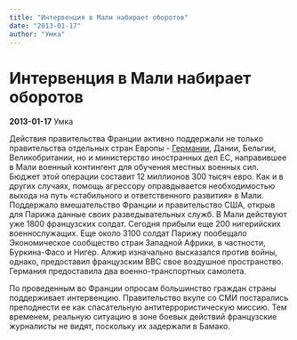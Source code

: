 ```yaml
---
title: "Интервенция в Мали набирает оборотов"
date: "2013-01-17"
author: "Умка"
---
```


# Интервенция в Мали набирает оборотов

**2013-01-17** Умка

Действия правительства Франции активно поддержали не только правительства отдельных стран Европы - [Германии](/6482.html), Дании, Бельгии, Великобритании, но и министерство иностранных дел ЕС, направившее в Мали военный контингент для обучения местных военных сил. Бюджет этой операции составит 12 миллионов 300 тысяч евро. Как и в других случаях, помощь агрессору оправдывается необходимостью выхода на путь «стабильного и ответственного развития» в Мали. Поддержало вмешательство Франции и правительство США, открыв для Парижа данные своих разведывательных служб. В Мали действуют уже 1800 французских солдат. Сегодня прибыли еще 200 нигерийских военнослужащих. Еще около 3100 солдат Парижу пообещало Экономическое сообщество стран Западной Африки, в частности, Буркина-Фасо и Нигер. Алжир изначально высказался против войны, однако, предоставил французским ВВС свое воздушное пространство. Германия предоставила два военно-транспортных самолета.

По проведенным во Франции опросам большинство граждан страны поддерживает интервенцию. Правительство вкупе со СМИ постарались преподнести ее как спасательную антитеррористическую миссию. Тем временем, реальную ситуацию в зоне боевых действий французские журналисты не видят, поскольку их задержали в Бамако.